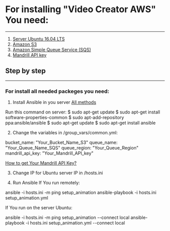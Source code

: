 # For installing "Video Creator AWS" You need: 
***
1. [Server Ubuntu 16.04 LTS](https://aws.amazon.com/marketplace/pp/B01JBL2I8U)
2. [Amazon S3](https://aws.amazon.com/s3/)
3. [Amazon Simple Queue Service (SQS)](https://aws.amazon.com/sqs/)
4. [Mandrill API key](https://www.mandrill.com/)

## Step by step
***
### For install all needed packeges you need:
1. Install Ansible in you server [All methods](https://docs.ansible.com/ansible/latest/installation_guide/intro_installation.html)

Run this command on server:
$ sudo apt-get update
$ sudo apt-get install software-properties-common
$ sudo apt-add-repository ppa:ansible/ansible
$ sudo apt-get update
$ sudo apt-get install ansible

2. Сhange the variables in /group_vars/common.yml:

bucket_name: "Your_Bucket_Name_S3"
queue_name: "Your_Queue_Name_SQS"
queue_region: "Your_Queue_Region"
mandrill_api_key: "Your_Mandrill_API_key"

[How to get Your Mandrill API Key?](https://www.inboundnow.com/how-to-get-your-mandrill-api-key/)

3. Change IP for Ubuntu server IP in /hosts.ini

4. Run Ansible
If You run remotely:

ansible -i hosts.ini -m ping setup_animation
ansible-playbook -i hosts.ini setup_animation.yml

If You run on the server Ubuntu:

ansible -i hosts.ini -m ping setup_animation --connect local
ansible-playbook -i hosts.ini setup_animation.yml --connect local